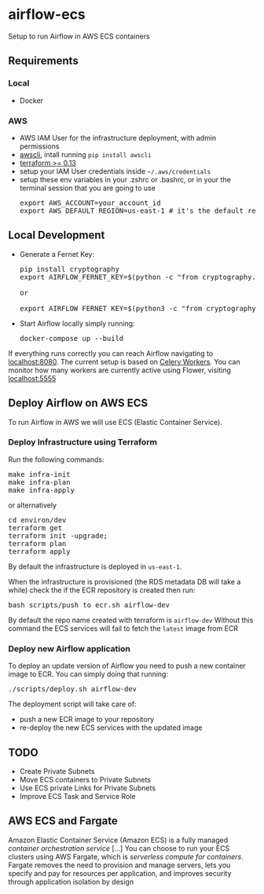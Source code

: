 # airflow-ecs
Setup to run Airflow in AWS ECS containers

## Requirements

### Local
* Docker

### AWS
* AWS IAM User for the infrastructure deployment, with admin permissions
* [awscli](https://aws.amazon.com/cli/), intall running `pip install awscli`
* [terraform >= 0.13](https://www.terraform.io/downloads.html)
* setup your IAM User credentials inside `~/.aws/credentials`
* setup these env variables in your .zshrc or .bashrc, or in your the terminal session that you are going to use
  <pre>
  export AWS_ACCOUNT=your_account_id
  export AWS_DEFAULT_REGION=us-east-1 # it's the default region that needs to be setup also in infrastructure/config.tf
  </pre>


## Local Development
* Generate a Fernet Key:
  <pre>
  pip install cryptography
  export AIRFLOW_FERNET_KEY=$(python -c "from cryptography.fernet import Fernet; print(Fernet.generate_key().decode())")

  or

  export AIRFLOW_FERNET_KEY=$(python3 -c "from cryptography.fernet import Fernet; print(Fernet.generate_key().decode())")
  </pre>
  

* Start Airflow locally simply running:
  <pre>
  docker-compose up --build
  </pre

If everything runs correctly you can reach Airflow navigating to [localhost:8080](http://localhost:8080).
The current setup is based on [Celery Workers](https://airflow.apache.org/howto/executor/use-celery.html). You can monitor how many workers are currently active using Flower, visiting [localhost:5555](http://localhost:5555)

## Deploy Airflow on AWS ECS
To run Airflow in AWS we will use ECS (Elastic Container Service).

### Deploy Infrastructure using Terraform
Run the following commands:
<pre>
make infra-init
make infra-plan
make infra-apply
</pre>

or alternatively
<pre>
cd environ/dev
terraform get
terraform init -upgrade;
terraform plan
terraform apply
</pre>

By default the infrastructure is deployed in `us-east-1`.

When the infrastructure is provisioned (the RDS metadata DB will take a while) check the if the ECR repository is created then run:
<pre>
bash scripts/push_to_ecr.sh airflow-dev
</pre>
By default the repo name created with terraform is `airflow-dev`
Without this command the ECS services will fail to fetch the `latest` image from ECR

### Deploy new Airflow application
To deploy an update version of Airflow you need to push a new container image to ECR.
You can simply doing that running:
<pre>
./scripts/deploy.sh airflow-dev
</pre>

The deployment script will take care of:
* push a new ECR image to your repository
* re-deploy the new ECS services with the updated image

## TODO
* Create Private Subnets
* Move ECS containers to Private Subnets
* Use ECS private Links for Private Subnets
* Improve ECS Task and Service Role


## AWS ECS and Fargate
Amazon Elastic Container Service (Amazon ECS) is a fully managed _container orchestration service_ […] You can choose to run your ECS clusters using AWS Fargate, which is _serverless compute for containers_. Fargate removes the need to provision and manage servers, lets you specify and pay for resources per application, and improves security through application isolation by design